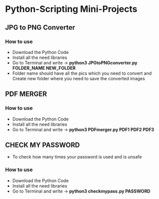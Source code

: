 # Python-Scripting  Mini-Projects

## JPG to PNG Converter 

### How to use 

- Download the Python Code 
- Install all the need libraries 
- Go to Terminal and write -> **python3 JPGtoPNGconverter.py FOLDER_NAME NEW_FOLDER**
- Folder name should have all the pics which you need to convert and Create new folder where you need to save the converted images 

## PDF MERGER 

### How to use 
- Download the Python Code 
- Install all the need libraries 
- Go to Terminal and write -> **python3 PDFmerger.py PDF1 PDF2 PDF3**

## CHECK MY PASSWORD
- To check how many times your password is used and is unsafe

### How to use 

- Download the Python Code 
- Install all the need libraries 
- Go to Terminal and write -> **python3 checkmypass.py PASSWORD**

